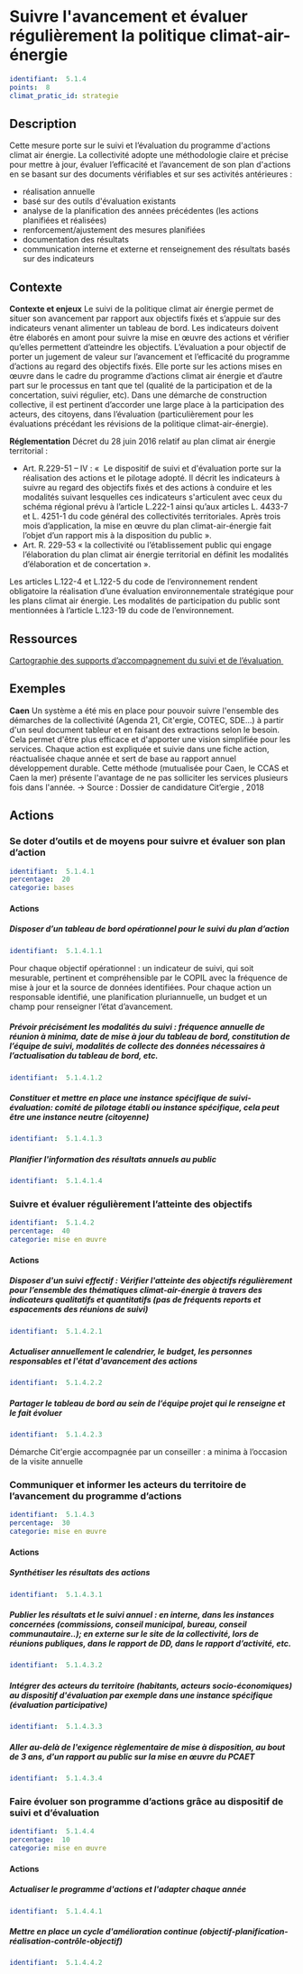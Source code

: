 # Suivre l'avancement et évaluer régulièrement la politique climat-air-énergie
```yaml
identifiant:  5.1.4
points:  8
climat_pratic_id: strategie
```
## Description
Cette mesure porte sur le suivi et l’évaluation du programme d'actions climat air énergie.
La collectivité adopte une méthodologie claire et précise pour mettre à jour, évaluer l’efficacité et l’avancement de son plan d'actions en se basant sur des documents vérifiables et sur ses activités antérieures :
- réalisation annuelle
- basé sur des outils d'évaluation existants
- analyse de la planification des années précédentes (les actions planifiées et réalisées)
- renforcement/ajustement des mesures planifiées
- documentation des résultats
- communication interne et externe et renseignement des résultats basés sur des indicateurs

## Contexte
**Contexte et enjeux**
Le suivi de la politique climat air énergie permet de situer son avancement par rapport aux objectifs fixés et s’appuie sur des indicateurs venant alimenter un tableau de bord. Les indicateurs doivent être élaborés en amont pour suivre la mise en œuvre des actions et vérifier qu’elles permettent d’atteindre les objectifs.
L’évaluation a pour objectif de porter un jugement de valeur sur l’avancement et l’efficacité du programme d’actions au regard des objectifs fixés. Elle porte sur les actions mises en œuvre dans le cadre du programme d’actions climat air énergie et d’autre part sur le processus en tant que tel (qualité de la participation et de la concertation, suivi régulier, etc). Dans une démarche de construction collective, il est pertinent d’accorder une large place à la participation des acteurs, des citoyens, dans l’évaluation (particulièrement pour les évaluations précédant les révisions de la politique climat-air-énergie).

**Réglementation**
Décret du 28 juin 2016 relatif au plan climat air énergie territorial :

- Art. R.229-51 – IV : «  Le dispositif de suivi et d'évaluation porte sur la réalisation des actions et le pilotage adopté. Il décrit les indicateurs à suivre au regard des objectifs fixés et des actions à conduire et les modalités suivant lesquelles ces indicateurs s'articulent avec ceux du schéma régional prévu à l’article L.222-1 ainsi qu’aux articles L. 4433-7 et L. 4251-1 du code général des collectivités territoriales. Après trois mois d’application, la mise en œuvre du plan climat-air-énergie fait l’objet d’un rapport mis à la disposition du public ».
- Art. R. 229-53 « la collectivité ou l’établissement public qui engage l’élaboration du plan climat air énergie territorial en définit les modalités d’élaboration et de concertation ».

Les articles L.122-4 et L.122-5 du code de l’environnement rendent obligatoire la réalisation d’une évaluation environnementale stratégique pour les plans climat air énergie. Les modalités de participation du public sont mentionnées à l’article L.123-19 du code de l’environnement.

## Ressources
<a href="http://www.territoires-climat.ademe.fr/sites/default/files/Cartographie_supports%20d%27accompagnement_suivi%20et%20%C3%A9valuation_0.pdf">Cartographie des supports d’accompagnement du suivi et de l’évaluation </a>

## Exemples
**Caen**
Un système a été mis en place pour pouvoir suivre l'ensemble des démarches de la collectivité (Agenda 21, Cit'ergie, COTEC, SDE...) à partir d'un seul document tableur et en faisant des extractions selon le besoin. Cela permet d'être plus efficace et d'apporter une vision simplifiée pour les services. Chaque action est expliquée et suivie dans une fiche action, réactualisée chaque année et sert de base au rapport annuel développement durable.
Cette méthode (mutualisée pour Caen, le CCAS et Caen la mer) présente l'avantage de ne pas solliciter les services plusieurs fois dans l'année.
→ Source : Dossier de candidature Cit’ergie , 2018

## Actions
### Se doter d’outils et de moyens pour suivre et évaluer son plan d’action
```yaml
identifiant:  5.1.4.1
percentage:  20
categorie: bases
```

#### Actions
##### Disposer d’un tableau de bord opérationnel pour le suivi du plan d’action
```yaml
identifiant:  5.1.4.1.1
```
Pour chaque objectif opérationnel : un indicateur de suivi, qui soit mesurable, pertinent et compréhensible par le COPIL avec la fréquence de mise à jour et la source de données identifiées.
Pour chaque action un responsable identifié, une planification pluriannuelle, un budget et un champ pour renseigner l’état d’avancement.

##### Prévoir précisément les modalités du suivi : fréquence annuelle de réunion à minima, date de mise à jour du tableau de bord, constitution de l’équipe de suivi, modalités de collecte des données nécessaires à l’actualisation du tableau de bord, etc.
```yaml
identifiant:  5.1.4.1.2
```

##### Constituer et mettre en place une instance spécifique de suivi-évaluation: comité de pilotage établi ou instance spécifique, cela peut être une instance neutre (citoyenne)
```yaml
identifiant:  5.1.4.1.3
```

##### Planifier l'information des résultats annuels au public
```yaml
identifiant:  5.1.4.1.4
```


### Suivre et évaluer régulièrement l’atteinte des objectifs
```yaml
identifiant:  5.1.4.2
percentage:  40
categorie: mise en œuvre
```
#### Actions
##### Disposer d'un suivi effectif : Vérifier l'atteinte des objectifs régulièrement pour l’ensemble des thématiques climat-air-énergie à travers des indicateurs qualitatifs et quantitatifs (pas de fréquents reports et espacements des réunions de suivi)
```yaml
identifiant:  5.1.4.2.1
```

##### Actualiser annuellement le calendrier, le budget, les personnes responsables et l'état d'avancement des actions
```yaml
identifiant:  5.1.4.2.2
```

##### Partager le tableau de bord au sein de l’équipe projet qui le renseigne et le fait évoluer
```yaml
identifiant:  5.1.4.2.3
```
Démarche Cit'ergie accompagnée par un conseiller : a minima à l’occasion de la visite annuelle

### Communiquer et informer les acteurs du territoire de l’avancement du programme d’actions
```yaml
identifiant:  5.1.4.3
percentage:  30
categorie: mise en œuvre
```
#### Actions
##### Synthétiser les résultats des actions
```yaml
identifiant:  5.1.4.3.1
```

##### Publier les résultats et le suivi annuel : en interne, dans les instances concernées (commissions, conseil municipal, bureau, conseil communautaire..); en externe sur le site de la collectivité, lors de réunions publiques, dans le rapport de DD, dans le rapport d’activité, etc.
```yaml
identifiant:  5.1.4.3.2
```

##### Intégrer des acteurs du territoire (habitants, acteurs socio-économiques) au dispositif d'évaluation par exemple dans une instance spécifique (évaluation participative)
```yaml
identifiant:  5.1.4.3.3
```

##### Aller au-delà de l'exigence règlementaire de mise à disposition, au bout de 3 ans, d'un rapport au public sur la mise en œuvre du PCAET
```yaml
identifiant:  5.1.4.3.4
```


### Faire évoluer son programme d’actions grâce au dispositif de suivi et d’évaluation
```yaml
identifiant:  5.1.4.4
percentage:  10
categorie: mise en œuvre
```
#### Actions
##### Actualiser le programme d'actions et l'adapter chaque année
```yaml
identifiant:  5.1.4.4.1
```

##### Mettre en place un cycle d'amélioration continue (objectif-planification-réalisation-contrôle-objectif)
```yaml
identifiant:  5.1.4.4.2
```
